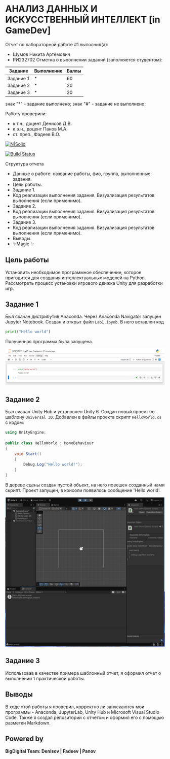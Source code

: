 # АНАЛИЗ ДАННЫХ И ИСКУССТВЕННЫЙ ИНТЕЛЛЕКТ [in GameDev]
Отчет по лабораторной работе #1 выполнил(а):
- Шумов Никита Артёмович
- РИ232702
Отметка о выполнении заданий (заполняется студентом):

| Задание | Выполнение | Баллы |
| ------ | ------ | ------ |
| Задание 1 | * | 60 |
| Задание 2 | * | 20 |
| Задание 3 | * | 20 |

знак "*" - задание выполнено; знак "#" - задание не выполнено;

Работу проверили:
- к.т.н., доцент Денисов Д.В.
- к.э.н., доцент Панов М.А.
- ст. преп., Фадеев В.О.

[![N|Solid](https://cldup.com/dTxpPi9lDf.thumb.png)](https://nodesource.com/products/nsolid)

[![Build Status](https://travis-ci.org/joemccann/dillinger.svg?branch=master)](https://travis-ci.org/joemccann/dillinger)

Структура отчета

- Данные о работе: название работы, фио, группа, выполненные задания.
- Цель работы.
- Задание 1.
- Код реализации выполнения задания. Визуализация результатов выполнения (если применимо).
- Задание 2.
- Код реализации выполнения задания. Визуализация результатов выполнения (если применимо).
- Задание 3.
- Код реализации выполнения задания. Визуализация результатов выполнения (если применимо).
- Выводы.
- ✨Magic ✨

## Цель работы
Установить необходимое программное обеспечение, которое пригодится для создания интеллектуальных моделей на Python. Рассмотреть процесс установки игрового движка Unity для разработки игр.

## Задание 1

Был скачан дистрибутив Anaconda. Через Anaconda Navigator запущен Jupyter Notebook. Создан и открыт файл `Lab1.ipynb`. В него вставлен код 
```python
print("Hello world")
```
Полученная программа была запущена.

![jupyter](jupyter.png)

## Задание 2

Был скачан Unity Hub и установлен Unity 6. Создан новый проект по шаблону `Universal 3D`. Добавлен в файлы проекта скрипт `HelloWorld.cs` с кодом:
```c#
using UnityEngine;

public class HelloWorld : MonoBehaviour
{
    void Start()
    {
        Debug.Log("Hello world!");
    }
}
```
В дереве сцены создан пустой объект, на него повешен созданный нами скрипт. Проект запущен, в консоли появилось сообщение 'Hello world'.

![unity](unity.png)

## Задание 3

Использовав в качестве примера шаблонный отчет, я оформил отчет о выполнении 1 практической работы.

## Выводы
В ходе этой работы я проверил, корректно ли запускаются мои программы - Anaconda, JupyterLab, Unity Hub и Microsoft Visual Studio Code. Также я создал репозиторий с отчетом и оформил его с помощью разметки Markdown.

## Powered by

**BigDigital Team: Denisov | Fadeev | Panov**
